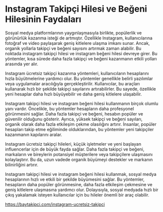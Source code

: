 # Instagram Takipçi Hilesi ve Beğeni Hilesinin Faydaları
Sosyal medya platformlarının yaygınlaşmasıyla birlikte, popülerlik ve görünürlük kazanma isteği de artmıştır. Özellikle Instagram, kullanıcılarına fotoğraf ve video paylaşarak geniş kitlelere ulaşma imkanı sunar. Ancak, organik yollarla takipçi ve beğeni sayısını artırmak zaman alabilir. Bu noktada instagram takipçi hilesi ve instagram beğeni hilesi devreye girer. Bu yöntemler, kısa sürede daha fazla takipçi ve beğeni kazanmanın etkili yolları arasında yer alır.

Instagram ücretsiz takipçi kazanma yöntemleri, kullanıcıların hesaplarını hızla büyütmelerine yardımcı olur. Bu yöntemler genellikle belirli yazılımlar veya uygulamalar aracılığıyla gerçekleştirilir. Kullanıcılar, bu araçları kullanarak hızlı bir şekilde takipçi sayılarını artırabilirler. Bu sayede, özellikle yeni hesaplar daha hızlı büyüyebilir ve daha geniş kitlelere ulaşabilir.

Instagram takipçi hilesi ve instagram beğeni hilesi kullanmanın birçok olumlu yanı vardır. Öncelikle, bu yöntemler hesapların daha profesyonel görünmesini sağlar. Daha fazla takipçi ve beğeni, hesabın popüler ve güvenilir olduğunu gösterir. Ayrıca, yüksek takipçi ve beğeni sayıları, organik olarak daha fazla etkileşim çekme olasılığını artırır. İnsanlar, popüler hesapları takip etme eğiliminde olduklarından, bu yöntemler yeni takipçiler kazanmanın kapılarını aralar.

Instagram ücretsiz takipçi hileleri, küçük işletmeler ve yeni başlayan influencerlar için de büyük fayda sağlar. Daha fazla takipçi ve beğeni, markaların ve bireylerin potansiyel müşterilere veya takipçilere ulaşmasını kolaylaştırır. Bu da, uzun vadede organik büyümeyi destekler ve markanın bilinirliğini artırır.

Instagram takipçi hilesi ve instagram beğeni hilesi kullanmak, sosyal medya hesaplarının hızlı ve etkili bir şekilde büyümesini sağlar. Bu yöntemler, hesapların daha popüler görünmesine, daha fazla etkileşim çekmesine ve geniş kitlelere ulaşmasına yardımcı olur. Dolayısıyla, sosyal medyada hızlı bir çıkış yakalamak isteyen kullanıcılar için bu hileler önemli bir araç olabilir.

https://baytakipci.com/instagram-ucretsiz-takipci
